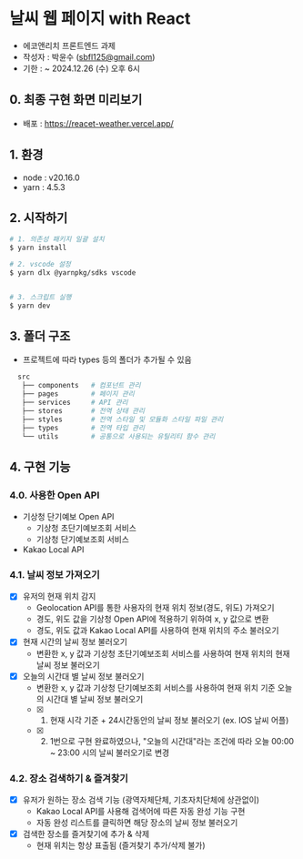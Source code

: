 # 날씨 웹 페이지 with React

- 에코앤리치 프론트엔드 과제
- 작성자 : 박윤수 (sbfl125@gmail.com)
- 기한 : ~ 2024.12.26 (수) 오후 6시

## 0. 최종 구현 화면 미리보기

- 배포 : https://reacet-weather.vercel.app/

## 1. 환경

- node : v20.16.0
- yarn : 4.5.3

## 2. 시작하기

```bash
# 1. 의존성 패키지 일괄 설치
$ yarn install

# 2. vscode 설정
$ yarn dlx @yarnpkg/sdks vscode


# 3. 스크립트 실행
$ yarn dev
```

## 3. 폴더 구조

- 프로젝트에 따라 types 등의 폴더가 추가될 수 있음

```bash
  src
   ├── components   # 컴포넌트 관리
   ├── pages        # 페이지 관리
   ├── services     # API 관리
   ├── stores       # 전역 상태 관리
   ├── styles       # 전역 스타일 및 모듈화 스타일 파일 관리
   ├── types        # 전역 타입 관리
   └── utils        # 공통으로 사용되는 유틸리티 함수 관리
```

## 4. 구현 기능

### 4.0. 사용한 Open API

- 기상청 단기예보 Open API
  - 기상청 초단기예보조회 서비스
  - 기상청 단기예보조회 서비스
- Kakao Local API

### 4.1. 날씨 정보 가져오기

- [x] 유저의 현재 위치 감지
  - Geolocation API를 통한 사용자의 현재 위치 정보(경도, 위도) 가져오기
  - 경도, 위도 값을 기상청 Open API에 적용하기 위하여 x, y 값으로 변환
  - 경도, 위도 값과 Kakao Local API를 사용하여 현재 위치의 주소 불러오기
- [x] 현재 시간의 날씨 정보 불러오기
  - 변환한 x, y 값과 기상청 초단기예보조회 서비스를 사용하여 현재 위치의 현재 날씨 정보 불러오기
- [x] 오늘의 시간대 별 날씨 정보 불러오기
  - 변환한 x, y 값과 기상청 단기예보조회 서비스를 사용하여 현재 위치 기준 오늘의 시간대 별 날씨 정보 불러오기
  - [x] 1. 현재 시각 기준 + 24시간동안의 날씨 정보 불러오기 (ex. IOS 날씨 어플)
  - [x] 2. 1번으로 구현 완료하였으나, "오늘의 시간대"라는 조건에 따라 오늘 00:00 ~ 23:00 시의 날씨 불러오기로 변경

### 4.2. 장소 검색하기 & 즐겨찾기

- [x] 유저가 원하는 장소 검색 기능 (광역자체단체, 기초자치단체에 상관없이)
  - Kakao Local API를 사용해 검색어에 따른 자동 완성 기능 구현
  - 자동 완성 리스트를 클릭하면 해당 장소의 날씨 정보 불러오기
- [x] 검색한 장소를 즐겨찾기에 추가 & 삭제
  - 현재 위치는 항상 표출됨 (즐겨찾기 추가/삭제 불가)

